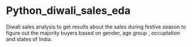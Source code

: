 # Python_diwali_sales_eda
Diwali sales analysis to get results about the sales during festive season to figure out the majority buyers based on gender, age group , occuptation and states of India.

